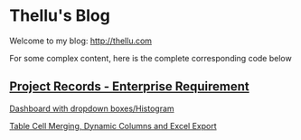 # Thellu's Blog

Welcome to my blog: http://thellu.com



For some complex content, here is the complete corresponding code below

## <a href = "https://thellu.com/en/2023/06/12/Project%20Records%20-%20Enterprise%20Requirement/" >Project Records - Enterprise Requirement</a> 

<a href = "https://github.com/lh728/BlogCode/tree/72fb88c591dde967f19cc58fe0756ec0838a2e37/Project%20Records%20-%20Enterprise%20Requirement/Dashboard%20with%20dropdown%20boxes%20Histogram" >Dashboard with dropdown boxes/Histogram</a>

<a href = "https://github.com/lh728/BlogCode/tree/72fb88c591dde967f19cc58fe0756ec0838a2e37/Project%20Records%20-%20Enterprise%20Requirement/Table%20Cell%20Merging%20and%20Dynamic%20Columns" >Table Cell Merging, Dynamic Columns and Excel Export</a>